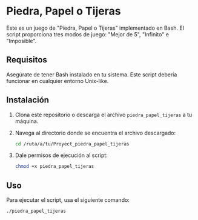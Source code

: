 # Piedra, Papel o Tijeras

Este es un juego de "Piedra, Papel o Tijeras" implementado en Bash. El script proporciona tres modos de juego: "Mejor de 5", "Infinito" e "Imposible".

## Requisitos

Asegúrate de tener Bash instalado en tu sistema. Este script debería funcionar en cualquier entorno Unix-like.

## Instalación

1. Clona este repositorio o descarga el archivo `piedra_papel_tijeras` a tu máquina.
2. Navega al directorio donde se encuentra el archivo descargado:

    ```sh
    cd /ruta/a/tu/Proyect_piedra_papel_tijeras
    ```

3. Dale permisos de ejecución al script:

    ```sh
    chmod +x piedra_papel_tijeras
    ```

## Uso

Para ejecutar el script, usa el siguiente comando:

```sh
./piedra_papel_tijeras